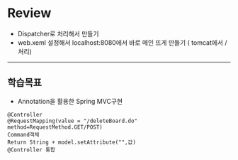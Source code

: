 # Review

- Dispatcher로 처리해서 만들기
- web.xeml 설정해서 localhost:8080에서 바로 메인 뜨게 만들기 ( tomcat에서 / 처리)

-----------------------------------------------------

## 학습목표
- Annotation을 활용한 Spring MVC구현
```
@Controller
@RequestMapping(value = "/deleteBoard.do" method=RequestMethod.GET/POST)
Command객체
Return String + model.setAttribute("",값)
@Controller 통합
```

